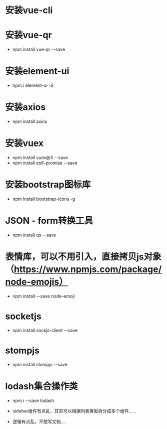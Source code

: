 # 安装vue-cli

# 安装vue-qr
* npm install vue-qr --save

# 安装element-ui
* npm i element-ui -S  

# 安装axios
* npm install axios

# 安装vuex
* npm install vuex@3 --save 
* npm install es6-promise --save

# 安装bootstrap图标库
* npm install bootstrap-icons -g

# JSON - form转换工具
* npm install qs --save 

# 表情库，可以不用引入，直接拷贝js对象（https://www.npmjs.com/package/node-emojis）
* npm install --save node-emoji

# socketjs
* npm install sockjs-client --save

# stompjs
* npm install stompjs --save

# lodash集合操作类
* npm i --save lodash


* sidebar组件有点乱，其实可以根据列表类型拆分成多个组件......
* 逻辑有点乱，不想写文档....
